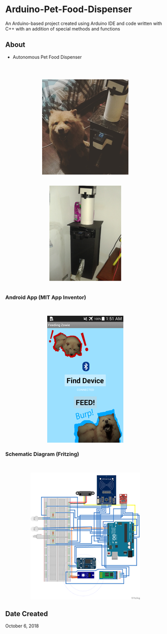 # Arduino-Pet-Food-Dispenser

An Arduino-based project created using Arduino IDE and code written with C++ with an addition of special methods and functions

## About

- Autonomous Pet Food Dispenser

<p align="center" style="padding-top:2rem;"><img src="./images/output.jpg"  height="300" style="padding:1rem"><img src="./images/output2.jpg"  height="300" style="padding:1rem"></p>


### Android App (MIT App Inventor)

<p align="center" style="padding-top:2rem;"><img src="./images/Android-app.jpg"  height="400" ></p>

### Schematic Diagram (Fritzing)

<p align="center" style="padding-top:2rem;"><img src="./images/Schematic-Diagram.jpg"  height="400" ></p>


## Date Created

October 6, 2018
